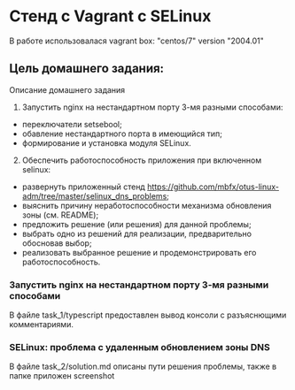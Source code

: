 #  Стенд с Vagrant c SELinux

В работе использовалася vagrant box: "centos/7" version "2004.01"

## Цель домашнего задания:

Описание домашнего задания
1. Запустить nginx на нестандартном порту 3-мя разными способами:
- переключатели setsebool;
- обавление нестандартного порта в имеющийся тип;
- формирование и установка модуля SELinux.

2. Обеспечить работоспособность приложения при включенном selinux:
- развернуть приложенный стенд https://github.com/mbfx/otus-linux-adm/tree/master/selinux_dns_problems; 
- выяснить причину неработоспособности механизма обновления зоны (см. README);
- предложить решение (или решения) для данной проблемы;
- выбрать одно из решений для реализации, предварительно обосновав выбор;
- реализовать выбранное решение и продемонстрировать его работоспособность.


### Запустить nginx на нестандартном порту 3-мя разными способами
В файле task_1/typescript предоставлен вывод консоли с разъяснющими комментариями.

### SELinux: проблема с удаленным обновлением зоны DNS
В файле task_2/solution.md описаны пути решения проблемы, также в папке приложен screenshot
